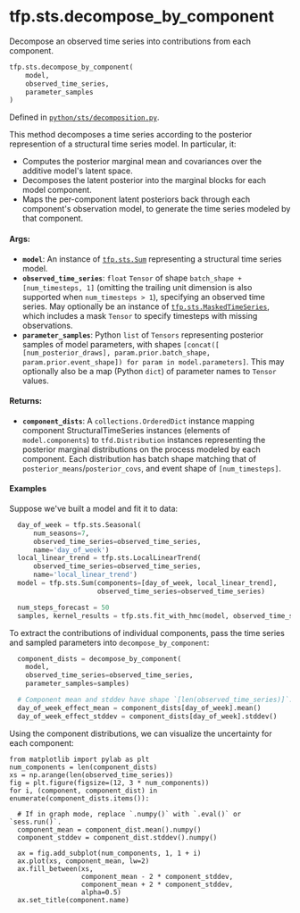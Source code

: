 <div itemscope itemtype="http://developers.google.com/ReferenceObject">
<meta itemprop="name" content="tfp.sts.decompose_by_component" />
<meta itemprop="path" content="Stable" />
</div>

# tfp.sts.decompose_by_component

Decompose an observed time series into contributions from each component.

``` python
tfp.sts.decompose_by_component(
    model,
    observed_time_series,
    parameter_samples
)
```



Defined in [`python/sts/decomposition.py`](https://github.com/tensorflow/probability/tree/master/tensorflow_probability/python/sts/decomposition.py).

<!-- Placeholder for "Used in" -->

This method decomposes a time series according to the posterior represention
of a structural time series model. In particular, it:
  - Computes the posterior marginal mean and covariances over the additive
    model's latent space.
  - Decomposes the latent posterior into the marginal blocks for each
    model component.
  - Maps the per-component latent posteriors back through each component's
    observation model, to generate the time series modeled by that component.

#### Args:

* <b>`model`</b>: An instance of <a href="../../tfp/sts/Sum.md"><code>tfp.sts.Sum</code></a> representing a structural time series
  model.
* <b>`observed_time_series`</b>: `float` `Tensor` of shape
  `batch_shape + [num_timesteps, 1]` (omitting the trailing unit dimension
  is also supported when `num_timesteps > 1`), specifying an observed time
  series. May optionally be an instance of <a href="../../tfp/sts/MaskedTimeSeries.md"><code>tfp.sts.MaskedTimeSeries</code></a>, which
  includes a mask `Tensor` to specify timesteps with missing observations.
* <b>`parameter_samples`</b>: Python `list` of `Tensors` representing posterior
  samples of model parameters, with shapes `[concat([
  [num_posterior_draws], param.prior.batch_shape,
  param.prior.event_shape]) for param in model.parameters]`. This may
  optionally also be a map (Python `dict`) of parameter names to
  `Tensor` values.

#### Returns:

* <b>`component_dists`</b>: A `collections.OrderedDict` instance mapping
  component StructuralTimeSeries instances (elements of `model.components`)
  to `tfd.Distribution` instances representing the posterior marginal
  distributions on the process modeled by each component. Each distribution
  has batch shape matching that of `posterior_means`/`posterior_covs`, and
  event shape of `[num_timesteps]`.

#### Examples

Suppose we've built a model and fit it to data:

```python
  day_of_week = tfp.sts.Seasonal(
      num_seasons=7,
      observed_time_series=observed_time_series,
      name='day_of_week')
  local_linear_trend = tfp.sts.LocalLinearTrend(
      observed_time_series=observed_time_series,
      name='local_linear_trend')
  model = tfp.sts.Sum(components=[day_of_week, local_linear_trend],
                      observed_time_series=observed_time_series)

  num_steps_forecast = 50
  samples, kernel_results = tfp.sts.fit_with_hmc(model, observed_time_series)
```

To extract the contributions of individual components, pass the time series
and sampled parameters into `decompose_by_component`:

```python
  component_dists = decompose_by_component(
    model,
    observed_time_series=observed_time_series,
    parameter_samples=samples)

  # Component mean and stddev have shape `[len(observed_time_series)]`.
  day_of_week_effect_mean = component_dists[day_of_week].mean()
  day_of_week_effect_stddev = component_dists[day_of_week].stddev()
```

Using the component distributions, we can visualize the uncertainty for
each component:

```
from matplotlib import pylab as plt
num_components = len(component_dists)
xs = np.arange(len(observed_time_series))
fig = plt.figure(figsize=(12, 3 * num_components))
for i, (component, component_dist) in enumerate(component_dists.items()):

  # If in graph mode, replace `.numpy()` with `.eval()` or `sess.run()`.
  component_mean = component_dist.mean().numpy()
  component_stddev = component_dist.stddev().numpy()

  ax = fig.add_subplot(num_components, 1, 1 + i)
  ax.plot(xs, component_mean, lw=2)
  ax.fill_between(xs,
                  component_mean - 2 * component_stddev,
                  component_mean + 2 * component_stddev,
                  alpha=0.5)
  ax.set_title(component.name)
```
